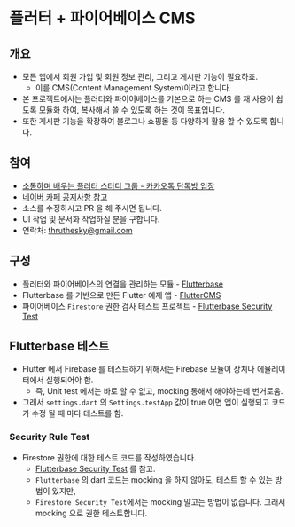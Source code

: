 # 플러터 + 파이어베이스 CMS

## 개요
* 모든 앱에서 회원 가입 및 회원 정보 관리, 그리고 게시판 기능이 필요하죠.
  * 이를 CMS(Content Management System)이라고 합니다.
* 본 프로젝트에서는 플러터와 파이어베이스를 기본으로 하는 CMS 를 재 사용이 쉽도록 모듈화 하여, 복사해서 쓸 수 있도록 하는 것이 목표입니다.
* 또한 게시판 기능을 확장하여 블로그나 쇼핑몰 등 다양하게 활용 할 수 있도록 합니다.

## 참여
* [소통하며 배우는 플러터 스터디 그룹 - 카카오톡 단톡방 입장](https://open.kakao.com/o/g20m41Mb)
* [네이버 카페 공지사항 참고](https://cafe.naver.com/ionic2/1869)
* 소스를 수정하시고 PR 을 해 주시면 됩니다.
* UI 작업 및 문서화 작업하실 분을 구합니다.
* 연락처: thruthesky@gmail.com

## 구성

* 플러터와 파이어베이스의 연결을 관리하는 모듈 - [Flutterbase](https://github.com/thruthesky/flutterbase)
* Flutterbase 를 기반으로 만든 Flutter 예제 앱 - [FlutterCMS](https://github.com/thruthesky/fluttercms)
* 파이어베이스 `Firestore` 권한 검사 테스트 프로젝트 - [Flutterbase Security Test](https://github.com/thruthesky/flutterbase-security-test) 

## Flutterbase 테스트

* Flutter 에서 Firebase 를 테스트하기 위해서는 Firebase 모듈이 장치나 에뮬레이터에서 실행되어야 함.
  * 즉, Unit test 에서는 바로 할 수 없고, mocking 통해서 해야하는데 번거로움.
* 그래서 `settings.dart` 의 `Settings.testApp` 값이 true 이면 앱이 실행되고 코드가 수정 될 때 마다 테스트를 함.


### Security Rule Test

* Firestore 권한에 대한 테스트 코드를 작성하였습니다.
  * [Flutterbase Security Test](https://github.com/thruthesky/flutterbase-security-test) 를 참고.
  * `Flutterbase` 의 dart 코드는 mocking 을 하지 않아도, 테스트 할 수 있는 방법이 있지만,
  * `Firestore Security Test`에서는 mocking 말고는 방법이 없습니다. 그래서 mocking 으로 권한 테스트합니다.

